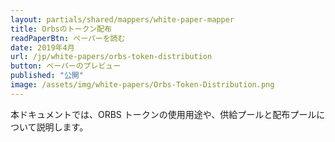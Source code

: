 ```yaml
---
layout: partials/shared/mappers/white-paper-mapper
title: Orbsのトークン配布
readPaperBtn: ペーパーを読む
date: 2019年4月
url: /jp/white-papers/orbs-token-distribution
button: ペーパーのプレビュー
published: "公開"
image: /assets/img/white-papers/Orbs-Token-Distribution.png
---
```


本ドキュメントでは、ORBS トークンの使用用途や、供給プールと配布プールについて説明します。

